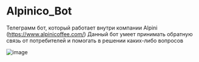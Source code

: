 ﻿# Alpinico_Bot
Телеграмм бот, который работает внутри компании Alpini (https://www.alpinicoffee.com/)
Данный бот умеет принимать обратную связь от потребителей и помогать в решении каких-либо вопросов

![image](https://github.com/MikaelNaz/Alpinico_Bot/assets/93049738/b39d1290-caa1-4ff7-8971-a791ac6e6db6)
